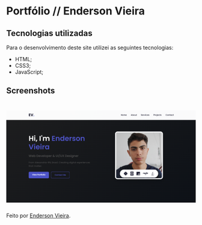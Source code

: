 # Portfólio // Enderson Vieira

## Tecnologias utilizadas

Para o desenvolvimento deste site utilizei as seguintes tecnologias:

- HTML;
- CSS3;
- JavaScript;

## Screenshots

<h1 align="center">
    <img alt="" title="" src="assets/images/screenshots.png"/>
</h1>


Feito por [Enderson Vieira]().